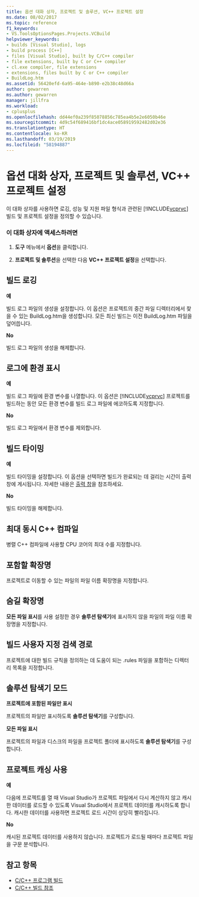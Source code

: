 ```yaml
---
title: 옵션 대화 상자, 프로젝트 및 솔루션, VC++ 프로젝트 설정
ms.date: 08/02/2017
ms.topic: reference
f1_keywords:
- VS.ToolsOptionsPages.Projects.VCBuild
helpviewer_keywords:
- builds [Visual Studio], logs
- build process [C++]
- files [Visual Studio], built by C/C++ compiler
- file extensions, built by C or C++ compiler
- cl.exe compiler, file extensions
- extensions, files built by C or C++ compiler
- BuildLog.htm
ms.assetid: 56420efd-6a95-464e-b890-e2b38c48d66a
author: gewarren
ms.author: gewarren
manager: jillfra
ms.workload:
- cplusplus
ms.openlocfilehash: dd44ef0a239f85078856c785ea4b5e2e6050b46e
ms.sourcegitcommit: 4d9c54f689416bf1dc4ace058919592482d02e36
ms.translationtype: HT
ms.contentlocale: ko-KR
ms.lasthandoff: 03/19/2019
ms.locfileid: "58194887"
---
```

# <a name="vc-project-settings-projects-and-solutions-options-dialog-box"></a>옵션 대화 상자, 프로젝트 및 솔루션, VC++ 프로젝트 설정
이 대화 상자를 사용하면 로깅, 성능 및 지원 파일 형식과 관련된 [!INCLUDE[vcprvc](../../code-quality/includes/vcprvc_md.md)] 빌드 및 프로젝트 설정을 정의할 수 있습니다.

### <a name="to-access-this-dialog-box"></a>이 대화 상자에 액세스하려면

1.  **도구** 메뉴에서 **옵션**을 클릭합니다.

2.  **프로젝트 및 솔루션**을 선택한 다음 **VC++ 프로젝트 설정**을 선택합니다.

## <a name="build-logging"></a>빌드 로깅
 **예**

  빌드 로그 파일의 생성을 설정합니다. 이 옵션은 프로젝트의 중간 파일 디렉터리에서 찾을 수 있는 BuildLog.htm을 생성합니다. 모든 최신 빌드는 이전 BuildLog.htm 파일을 덮어씁니다.

 **No**

  빌드 로그 파일의 생성을 해제합니다.

## <a name="show-environment-in-log"></a>로그에 환경 표시
 **예**

 빌드 로그 파일에 환경 변수를 나열합니다. 이 옵션은 [!INCLUDE[vcprvc](../../code-quality/includes/vcprvc_md.md)] 프로젝트를 빌드하는 동안 모든 환경 변수를 빌드 로그 파일에 에코하도록 지정합니다.

 **No**

 빌드 로그 파일에서 환경 변수를 제외합니다.

## <a name="build-timing"></a>빌드 타이밍
 **예**

  빌드 타이밍을 설정합니다. 이 옵션을 선택하면 빌드가 완료되는 데 걸리는 시간이 출력 창에 게시됩니다. 자세한 내용은 [출력 창](../../ide/reference/output-window.md)을 참조하세요.

 **No**

 빌드 타이밍을 해제합니다.

## <a name="maximum-concurrent-c-compilations"></a>최대 동시 C++ 컴파일
  병렬 C++ 컴파일에 사용할 CPU 코어의 최대 수를 지정합니다.

## <a name="extensions-to-include"></a>포함할 확장명
  프로젝트로 이동할 수 있는 파일의 파일 이름 확장명을 지정합니다.

## <a name="extensions-to-hide"></a>숨길 확장명
  **모든 파일 표시**를 사용 설정한 경우 **솔루션 탐색기**에 표시하지 않을 파일의 파일 이름 확장명을 지정합니다.

## <a name="build-customization-search-path"></a>빌드 사용자 지정 검색 경로
  프로젝트에 대한 빌드 규칙을 정의하는 데 도움이 되는 .rules 파일을 포함하는 디렉터리 목록을 지정합니다.

## <a name="solution-explorer-mode"></a>솔루션 탐색기 모드
 **프로젝트에 포함된 파일만 표시**

  프로젝트의 파일만 표시하도록 **솔루션 탐색기**를 구성합니다.

 **모든 파일 표시**

  프로젝트의 파일과 디스크의 파일을 프로젝트 폴더에 표시하도록 **솔루션 탐색기**를 구성합니다.

## <a name="enable-project-caching"></a>프로젝트 캐싱 사용
**예**

다음에 프로젝트를 열 때 Visual Studio가 프로젝트 파일에서 다시 계산하지 않고 캐시한 데이터를 로드할 수 있도록 Visual Studio에서 프로젝트 데이터를 캐시하도록 합니다. 캐시한 데이터를 사용하면 프로젝트 로드 시간이 상당히 빨라집니다.

**No**

캐시된 프로젝트 데이터를 사용하지 않습니다. 프로젝트가 로드될 때마다 프로젝트 파일을 구문 분석합니다.

## <a name="see-also"></a>참고 항목

- [C/C++ 프로그램 빌드](/cpp/build/projects-and-build-systems-cpp)
- [C/C++ 빌드 참조](/cpp/build/reference/c-cpp-building-reference)